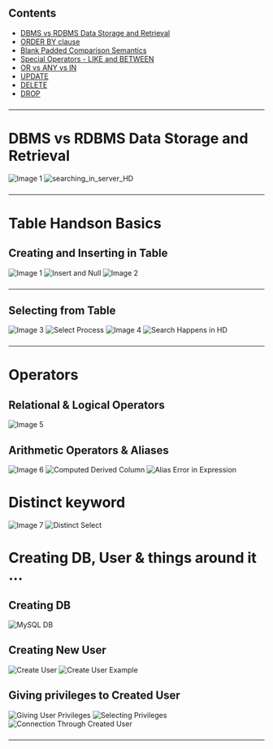 ## **Contents**
- [DBMS vs RDBMS Data Storage and Retrieval]()
- [ORDER BY clause]()
- [Blank Padded Comparison Semantics]()
- [Special Operators - LIKE and BETWEEN]()
- [OR vs ANY vs IN]()
- [UPDATE]()
- [DELETE]()
- [DROP]()

###
---

# **DBMS vs RDBMS Data Storage and Retrieval**

![Image 1](https://raw.githubusercontent.com/9kaus/ascend_SQL/main/daywise/3/images/img1.png)
![searching_in_server_HD](https://raw.githubusercontent.com/9kaus/ascend_SQL/main/daywise/3/images/img1.png)

###
---
# **Table Handson Basics**

## **Creating and Inserting in Table**
![Image 1](https://raw.githubusercontent.com/9kaus/ascend_SQL/main/daywise/2/images/img1.jpg)
![Insert and Null](https://raw.githubusercontent.com/9kaus/ascend_SQL/main/daywise/2/images/1.insert_&_null.png)
![Image 2](https://raw.githubusercontent.com/9kaus/ascend_SQL/main/daywise/2/images/img2.png)
###
---
## **Selecting from Table**
![Image 3](https://raw.githubusercontent.com/9kaus/ascend_SQL/main/daywise/2/images/img3.png)
![Select Process](https://raw.githubusercontent.com/9kaus/ascend_SQL/main/daywise/2/images/2.select_process.png)
![Image 4](https://raw.githubusercontent.com/9kaus/ascend_SQL/main/daywise/2/images/img4.jpg)
![Search Happens in HD](https://raw.githubusercontent.com/9kaus/ascend_SQL/main/daywise/2/images/3.search_happens_in_hd.png)
###
---
# **Operators**

## Relational & Logical Operators
![Image 5](https://raw.githubusercontent.com/9kaus/ascend_SQL/main/daywise/2/images/img5.png)
###
## Arithmetic Operators & Aliases
![Image 6](https://raw.githubusercontent.com/9kaus/ascend_SQL/main/daywise/2/images/img6.png)
![Computed Derived Column](https://raw.githubusercontent.com/9kaus/ascend_SQL/main/daywise/2/images/4.computed_derived_column.png)
![Alias Error in Expression](https://raw.githubusercontent.com/9kaus/ascend_SQL/main/daywise/2/images/5.alias_err_in_Exp.png)
###
# Distinct keyword
![Image 7](https://raw.githubusercontent.com/9kaus/ascend_SQL/main/daywise/2/images/img7.png)
![Distinct Select](https://raw.githubusercontent.com/9kaus/ascend_SQL/main/daywise/2/images/6.distinct_select.png)
###
# Creating DB, User & things around it ...
## Creating DB
![MySQL DB](https://raw.githubusercontent.com/9kaus/ascend_SQL/main/daywise/2/images/11.mysql_DB.png)
###
## Creating New User 
![Create User](https://raw.githubusercontent.com/9kaus/ascend_SQL/main/daywise/2/images/12.create_user.png)
![Create User Example](https://raw.githubusercontent.com/9kaus/ascend_SQL/main/daywise/2/images/13.create_user_eg.png)
###
## Giving privileges to Created User 
![Giving User Privileges](https://raw.githubusercontent.com/9kaus/ascend_SQL/main/daywise/2/images/14.giving_user_privileges.png)
![Selecting Privileges](https://raw.githubusercontent.com/9kaus/ascend_SQL/main/daywise/2/images/15.selecting_privileges.png)
![Connection Through Created User](https://raw.githubusercontent.com/9kaus/ascend_SQL/main/daywise/2/images/16.connection_through_created_user.png)
###
---
